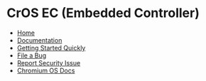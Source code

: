 # CrOS EC (Embedded Controller)

[logo]: https://chromium-review.googlesource.com/plugins/chromium-style/static/chromium_logo.png
[home]: /README.md

* [Home][home]
* [Documentation](/docs/sitemap.md)
* [Getting Started Quickly](/docs/getting_started_quickly.md)
* [File a Bug](https://bugs.chromium.org/p/chromium/issues/entry?components=OS%3EFirmware%3EEC)
* [Report Security Issue](https://chromium.googlesource.com/chromiumos/docs/+/main/reporting_bugs.md#security)
* [Chromium OS Docs](https://chromium.googlesource.com/chromiumos/docs/+/main/README.md)
